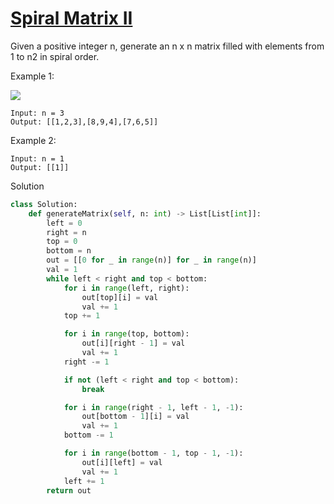 # [Spiral Matrix II](https://leetcode.com/problems/spiral-matrix-ii/description/)

Given a positive integer n, generate an n x n matrix filled with elements from 1 to n2 in spiral order.

Example 1:

![](https://assets.leetcode.com/uploads/2020/11/13/spiraln.jpg)

```
Input: n = 3
Output: [[1,2,3],[8,9,4],[7,6,5]]
```
Example 2:
```
Input: n = 1
Output: [[1]]
```
Solution
```python
class Solution:
    def generateMatrix(self, n: int) -> List[List[int]]:
        left = 0
        right = n
        top = 0
        bottom = n
        out = [[0 for _ in range(n)] for _ in range(n)]
        val = 1
        while left < right and top < bottom:
            for i in range(left, right):
                out[top][i] = val
                val += 1
            top += 1

            for i in range(top, bottom):
                out[i][right - 1] = val
                val += 1
            right -= 1

            if not (left < right and top < bottom):
                break

            for i in range(right - 1, left - 1, -1):
                out[bottom - 1][i] = val
                val += 1
            bottom -= 1

            for i in range(bottom - 1, top - 1, -1):
                out[i][left] = val
                val += 1
            left += 1
        return out
```